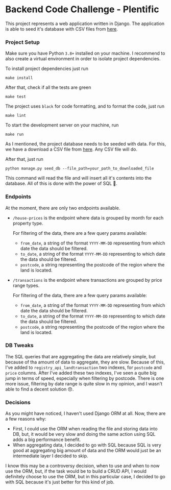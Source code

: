 # Backend Code Challenge - Plentific

This project represents a web application written in Django. The application is able to seed it's database with CSV files from [here](https://data.gov.uk/dataset/4c9b7641-cf73-4fd9-869a-4bfeed6d440e/hm-land-registry-price-paid-data).

### Project Setup

Make sure you have Python `3.8+` installed on your machine.
I recommend to also create a virtual environment in order to isolate project dependencies.

To install project dependencies just run
```
make install
```

After that, check if all the tests are green
```
make test
```
The project uses `black` for code formatting, and to format the code, just run
```
make lint
```
To start the development server on your machine, run
```
make run
```

As I mentioned, the project database needs to be seeded with data. For this, we have a download a CSV file from [here](https://data.gov.uk/dataset/4c9b7641-cf73-4fd9-869a-4bfeed6d440e/hm-land-registry-price-paid-data). Any CSV file will do.

After that, just run
```
python manage.py seed_db --file_path=your_path_to_downloaded_file 
```
This command will read the file and will insert all it's contents into the database. All of this is done with the power of SQL 💪.

### Endpoints

At the moment, there are only two endpoints available.

 - `/house-prices` is the endpoint where data is grouped by month for each property type.
    
    For filtering of the data, there are a few query params available:
    - `from_date`, a string of the format `YYYY-MM-DD` representing from which date the data should be filtered.
    - `to_date`, a string of the format `YYYY-MM-DD` representing to which date the data should be filtered.
    - `postcode`, a string representing the postcode of the region where the land is located.
 - `/transactions` is the endpoint where transactions are grouped by price range types.
 
    For filtering of the data, there are a few query params available:
    - `from_date`, a string of the format `YYYY-MM-DD` representing from which date the data should be filtered.
    - `to_date`, a string of the format `YYYY-MM-DD` representing to which date the data should be filtered.
    - `postcode`, a string representing the postcode of the region where the land is located.
    
    
### DB Tweaks

The SQL queries that are aggregating the data are relatively simple, but because of tha amount of data to aggregate, they are slow.
Because of this, I've added to `registry_api_landtransaction` two indexes, for `postcode` and `price` columns. After I've added these two indexes, I've seen a quite big jump in terms of speed, especially when filtering by postcode. 
There is one more issue, filtering by date range is quite slow in my opinion, and I wasn't able to find a decent solution 😞.

### Decisions

As you might have noticed, I haven't used Django ORM at all. Now, there are a few reasons why:
 - First, I could use the ORM when reading the file and storing data into DB, but, it would be very slow and doing the same action using SQL adds a big performance benefit.
 - When aggregating data, I decided to go with SQL because SQL is very good at aggregating big amount of data and the ORM would just be an intermediate layer I decided to skip.

I know this may be a controversy decision, when to use and when to now use the ORM, but, if the task would be to build a CRUD API, I would definitely choose to use the ORM, but in this particular case, I decided to go with SQL because it's just better for this kind of job.
